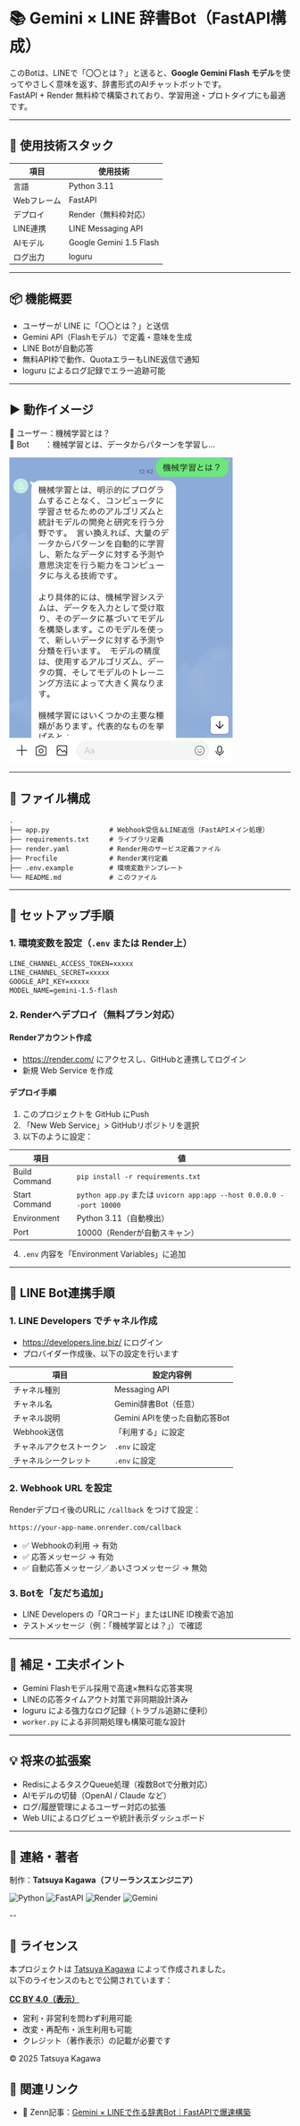 # 📚 Gemini × LINE 辞書Bot（FastAPI構成）

このBotは、LINEで「〇〇とは？」と送ると、**Google Gemini Flash モデル**を使ってやさしく意味を返す、辞書形式のAIチャットボットです。  
FastAPI + Render 無料枠で構築されており、学習用途・プロトタイプにも最適です。

---

## 🔧 使用技術スタック

| 項目         | 使用技術                         |
|--------------|----------------------------------|
| 言語         | Python 3.11                      |
| Webフレーム  | FastAPI                          |
| デプロイ     | Render（無料枠対応）            |
| LINE連携     | LINE Messaging API               |
| AIモデル     | Google Gemini 1.5 Flash          |
| ログ出力     | loguru                           |

---

## 📦 機能概要

- ユーザーが LINE に「〇〇とは？」と送信  
- Gemini API（Flashモデル）で定義・意味を生成  
- LINE Botが自動応答  
- 無料API枠で動作、QuotaエラーもLINE返信で通知  
- loguru によるログ記録でエラー追跡可能  

---

## ▶️ 動作イメージ

👤 ユーザー：機械学習とは？  
🤖 Bot　　：機械学習とは、データからパターンを学習し…

<img src="ファイル_000.png" alt="Gemini LINE Bot 動作例" width="400"/>

---

## 📁 ファイル構成

```
.
├── app.py               # Webhook受信＆LINE返信（FastAPIメイン処理）
├── requirements.txt     # ライブラリ定義
├── render.yaml          # Render用のサービス定義ファイル
├── Procfile             # Render実行定義
├── .env.example         # 環境変数テンプレート
└── README.md            # このファイル
```

---

## 🚀 セットアップ手順

### 1. 環境変数を設定（`.env` または Render上）

```env
LINE_CHANNEL_ACCESS_TOKEN=xxxxx
LINE_CHANNEL_SECRET=xxxxx
GOOGLE_API_KEY=xxxxx
MODEL_NAME=gemini-1.5-flash
```

### 2. Renderへデプロイ（無料プラン対応）

#### Renderアカウント作成
- https://render.com/ にアクセスし、GitHubと連携してログイン
- 新規 Web Service を作成

#### デプロイ手順

1. このプロジェクトを GitHub にPush
2. 「New Web Service」> GitHubリポジトリを選択
3. 以下のように設定：

| 項目 | 値 |
|------|----|
| Build Command | `pip install -r requirements.txt` |
| Start Command | `python app.py` または `uvicorn app:app --host 0.0.0.0 --port 10000` |
| Environment | Python 3.11（自動検出） |
| Port | 10000（Renderが自動スキャン） |

4. `.env` 内容を「Environment Variables」に追加

---

## 🤖 LINE Bot連携手順

### 1. LINE Developers でチャネル作成

- https://developers.line.biz/ にログイン
- プロバイダー作成後、以下の設定を行います

| 項目 | 設定内容例 |
|------|------------|
| チャネル種別 | Messaging API |
| チャネル名 | Gemini辞書Bot（任意） |
| チャネル説明 | Gemini APIを使った自動応答Bot |
| Webhook送信 | 「利用する」に設定 |
| チャネルアクセストークン | `.env` に設定 |
| チャネルシークレット | `.env` に設定 |

### 2. Webhook URL を設定

Renderデプロイ後のURLに `/callback` をつけて設定：

```
https://your-app-name.onrender.com/callback
```

- ✅ Webhookの利用 → 有効  
- ✅ 応答メッセージ → 有効  
- ✅ 自動応答メッセージ／あいさつメッセージ → 無効  

### 3. Botを「友だち追加」

- LINE Developers の「QRコード」またはLINE ID検索で追加
- テストメッセージ（例：「機械学習とは？」）で確認

---

## 📝 補足・工夫ポイント

- Gemini Flashモデル採用で高速×無料な応答実現  
- LINEの応答タイムアウト対策で非同期設計済み  
- loguru による強力なログ記録（トラブル追跡に便利）  
- `worker.py` による非同期処理も構築可能な設計

---

## 💡 将来の拡張案

- RedisによるタスクQueue処理（複数Botで分散対応）  
- AIモデルの切替（OpenAI / Claude など）  
- ログ/履歴管理によるユーザー対応の拡張  
- Web UIによるログビューや統計表示ダッシュボード

---

## 📮 連絡・著者

制作：**Tatsuya Kagawa（フリーランスエンジニア）**  

![Python](https://img.shields.io/badge/Python-3.11-blue)
![FastAPI](https://img.shields.io/badge/FastAPI-async-green)
![Render](https://img.shields.io/badge/Deployed-Render-success)
![Gemini](https://img.shields.io/badge/Gemini-Flash-orange)

--

## 📄 ライセンス

本プロジェクトは [Tatsuya Kagawa](https://github.com/tkagawa218) によって作成されました。  
以下のライセンスのもとで公開されています：

**[CC BY 4.0（表示）](https://creativecommons.org/licenses/by/4.0/deed.ja)**

- 営利・非営利を問わず利用可能  
- 改変・再配布・派生利用も可能  
- クレジット（著作表示）の記載が必要です

© 2025 Tatsuya Kagawa

## 📖 関連リンク

- 📘 Zenn記事：[Gemini × LINEで作る辞書Bot｜FastAPIで爆速構築](https://zenn.dev/tkagawa218/articles/gemini-line-fastapi-bot)
